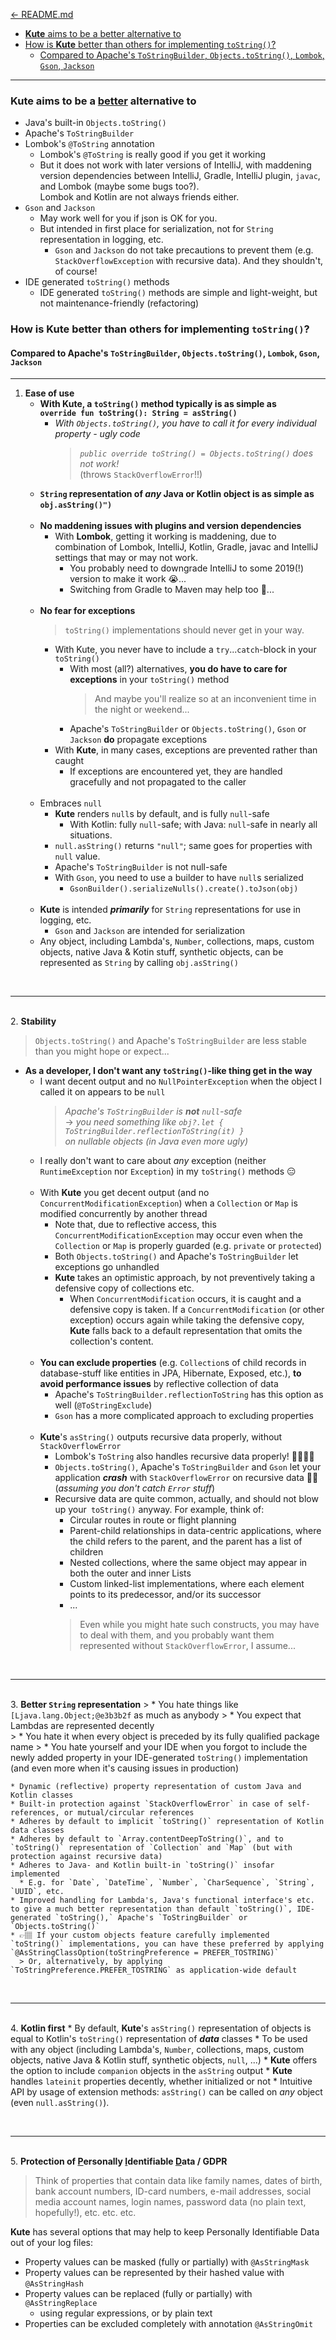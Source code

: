 [← README.md](../README.md)

- [**Kute** aims to be a <u>better</u> alternative to](#--kute---aims-to-be-a--u-better--u--alternative-to)
- [How is **Kute** better than others for implementing `toString()`?](#how-is---kute---better-than-others-for-implementing--tostring----)
    * [Compared to Apache's `ToStringBuilder`, `Objects.toString()`, `Lombok`, `Gson`, `Jackson`](#compared-to-apache-s--tostringbuilder----objectstostring------lombok----gson----jackson-)

<hr>

### **Kute** aims to be a <u>better</u> alternative to

* Java's built-in `Objects.toString()`
* Apache's `ToStringBuilder`
* Lombok's `@ToString` annotation
    * Lombok's `@ToString` is really good if you get it working
    * But it does not work with later versions of IntelliJ, with maddening version dependencies between IntelliJ, Gradle, IntelliJ plugin, `javac`, and Lombok (maybe some bugs too?).<br>
      Lombok and Kotlin are not always friends either.
* `Gson` and `Jackson`
    * May work well for you if json is OK for you.
    * But intended in first place for serialization, not for `String` representation in logging, etc.
       * `Gson` and `Jackson` do not take precautions to prevent them (e.g. `StackOverflowException` with recursive data). And they shouldn't, of course!
* IDE generated `toString()` methods
    * IDE generated `toString()` methods are simple and light-weight, but not maintenance-friendly (refactoring)

### How is **Kute** better than others for implementing `toString()`?
#### Compared to Apache's `ToStringBuilder`, `Objects.toString()`, `Lombok`, `Gson`, `Jackson`
<hr>

1. **Ease of use**
    * **With Kute, a `toString()` method typically is as simple as <br>
      ```override fun toString(): String = asString()```** <br>
        * *With `Objects.toString()`, you have to call it for every individual property - ugly code*
           > *`public override toString() = Objects.toString()` does not work!*<br>
             (throws `StackOverflowError`!!)
    * **`String` representation of *any* Java or Kotlin object is as simple as
      ```obj.asString()")```**
<br><br>
    * **No maddening issues with plugins and version dependencies**
        * With **Lombok**, getting it working is maddening, due to combination of Lombok, IntelliJ, Kotlin, Gradle, javac and IntelliJ settings that may or may not work.
            * You probably need to downgrade IntelliJ to some 2019(!) version to make it work 😭...
            * Switching from Gradle to Maven may help too 🤯...
<br><br>
    * **No fear for exceptions**
        > `toString()` implementations should never get in your way.
        * With Kute, you never have to include a `try`...`catch`-block in your `toString()`
            * With most (all?) alternatives, **you do have to care for exceptions** in your `toString()` method 
              > And maybe you'll realize so at an inconvenient time in the night or weekend...
            * Apache's `ToStringBuilder` or `Objects.toString()`, `Gson` or `Jackson` **do** propagate exceptions
        * With **Kute**, in many cases, exceptions are prevented rather than caught
            * If exceptions are encountered yet, they are handled gracefully and not propagated to the caller
<br><br>
    * Embraces `null`
        * **Kute** renders `null`s by default, and is fully `null`-safe
          * With Kotlin: fully `null`-safe; with Java: `null`-safe in nearly all situations.
        * `null.asString()` returns `"null"`; same goes for properties with `null` value.
        * Apache's `ToStringBuilder` is not null-safe
        * With `Gson`, you need to use a builder to have `null`s serialized
           * `GsonBuilder().serializeNulls().create().toJson(obj)`
<br><br>
    * **Kute** is intended **_primarily_** for `String` representations for use in logging, etc.
        * `Gson` and `Jackson` are intended for serialization
    * Any object, including Lambda's, `Number`, collections, maps, custom objects, native Java & Kotin stuff, synthetic objects, can be represented as `String` by calling `obj.asString()`

<br><hr><br>
2. **Stability**
   > `Objects.toString()` and Apache's `ToStringBuilder` are less stable than you might hope or expect...
* **As a developer, I don't want any `toString()`-like thing get in the way**
    * I want decent output and no `NullPointerException` when the object I called it on appears to be `null`
      > *Apache's `ToStringBuilder` is **not** `null`-safe*    
          → *you need something like `obj?.let { ToStringBuilder.reflectionToString(it) }`   
          on nullable objects (in Java even more ugly)*
    * I really don't want to care about *any* exception (neither `RuntimeException` nor `Exception`) in my `toString()` methods 😑
<br><br>
    * With **Kute** you get decent output (and no `ConcurrentModificationException`) when a `Collection` or `Map` is modified concurrently by another thread
        * Note that, due to reflective access, this `ConcurrentModificationException` may occur even when the `Collection` or `Map` is properly guarded (e.g. `private` or `protected`)
        * Both `Objects.toString()` and Apache's `ToStringBuilder` let exceptions go
          unhandled
        * **Kute** takes an optimistic approach, by not preventively taking a defensive copy of collections etc.
          * When `ConcurrentModification` occurs, it is caught and a defensive copy is taken. If a `ConcurrentModification` (or other exception) occurs again while taking the defensive copy, **Kute** falls back to a default representation that omits the collection's content.<br><br>
    * **You can exclude properties** (e.g. `Collection`s of child records in database-stuff like entities in JPA, Hibernate, Exposed, etc.), **to avoid performance issues** by reflective collection of data
        * Apache's `ToStringBuilder.reflectionToString` has this option as well (`@ToStringExclude`)
        * `Gson` has a more complicated approach to excluding properties<br><br>
    * **Kute**'s `asString()` outputs recursive data properly, without `StackOverflowError`
        * Lombok's `ToString` also handles recursive data properly! 👍🏽👍🏽
        * `Objects.toString()`, Apache's `ToStringBuilder` and `Gson` let your application ***crash*** with `StackOverflowError` on recursive data 👎🏽 (*assuming you don't catch `Error` stuff*)
        * Recursive data are quite common, actually, and should not blow up your` toString()` anyway.
         For example, think of:
             * Circular routes in route or flight planning
             * Parent-child relationships in data-centric applications, where the child refers to the parent, and the
                parent has a list of children
             * Nested collections, where the same object may appear in both the outer and inner Lists
             * Custom linked-list implementations, where each element points to its predecessor, and/or its successor
             * ...
             > Even while you might hate such constructs, you may have to deal with them, and you probably want them represented without `StackOverflowError`, I assume...

<br><hr><br>
3. **Better `String` representation**
    > * You hate things like `[Ljava.lang.Object;@e3b3b2f` as much as anybody
    > * You expect that Lambdas are represented decently<br>
    > * You hate it when every object is preceded by its fully qualified package name
    > * You hate yourself and your IDE when you forgot to include the newly added property in your IDE-generated `toString()` implementation (and even more when it's causing issues in production)
    </span>

    * Dynamic (reflective) property representation of custom Java and Kotlin classes
    * Built-in protection against `StackOverflowError` in case of self-references, or mutual/circular references
    * Adheres by default to implicit `toString()` representation of Kotlin data classes
    * Adheres by default to `Array.contentDeepToString()`, and to `toString()` representation of `Collection` and `Map` (but with protection against recursive data)
    * Adheres to Java- and Kotlin built-in `toString()` insofar implemented
      * E.g. for `Date`, `DateTime`, `Number`, `CharSequence`, `String`, `UUID`, etc.
    * Improved handling for Lambda's, Java's functional interface's etc. to give a much better representation than default `toString()`, IDE-generated `toString(),` Apache's `ToStringBuilder` or `Objects.toString()`
    * 👉🏽 If your custom objects feature carefully implemented `toString()` implementations, you can have these preferred by applying `@AsStringClassOption(toStringPreference = PREFER_TOSTRING)`
      > Or, alternatively, by applying `ToStringPreference.PREFER_TOSTRING` as application-wide default

<br><hr><br>
4. **Kotlin first**
    * By default, **Kute**'s `asString()` representation of objects is equal to Kotlin's `toString()` representation of **_data_** classes
        * To be used with any object (including Lambda's, `Number`, collections, maps, custom objects, native Java & Kotlin stuff, synthetic objects, `null`, ...)
    * **Kute** offers the option to include `companion` objects in the `asString` output
    * **Kute** handles `lateinit` properties decently, whether initialized or not
    * Intuitive API by usage of extension methods: `asString()` can be called on *any* object (even `null.asString()`).

<br><hr><br>
5. **Protection of <u>P</u>ersonally <u>I</u>dentifiable <u>D</u>ata / GDPR**
 > Think of properties that contain data like family names, dates of birth, bank account numbers, ID-card numbers, e-mail addresses, social media account names, login names, password data (no plain text, hopefully!), etc. etc. etc.

**Kute** has several options that may help to keep Personally Identifiable Data out of your log files:
 * Property values can be masked (fully or partially) with `@AsStringMask`
 * Property values can be represented by their hashed value with `@AsStringHash`
 * Property values can be replaced (fully or partially) with `@AsStringReplace`
     * using regular expressions, or by plain text 
 * Properties can be excluded completely with annotation `@AsStringOmit`

